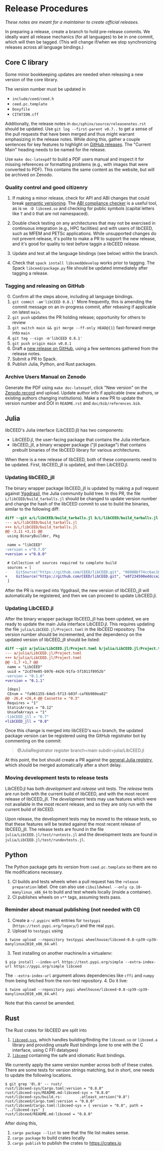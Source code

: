 # Release Procedures

*These notes are meant for a maintainer to create official releases.*

In preparing a release, create a branch to hold pre-release commits.
We ideally want all release mechanics (for all languages) to be in one commit, which will then be tagged.
(This will change if/when we stop synchronizing releases across all language bindings.)

## Core C library

Some minor bookkeeping updates are needed when releasing a new version of the core library.

The version number must be updated in

* `include/ceed/ceed.h`
* `ceed.pc.template`
* `Doxyfile`
* `CITATION.cff`

Additionally, the release notes in `doc/sphinx/source/releasenotes.rst` should be updated.
Use `git log --first-parent v0.7..` to get a sense of the pull requests that have been merged and thus might warrant emphasizing in the release notes.
While doing this, gather a couple sentences for key features to highlight on [GitHub releases](https://github.com/CEED/libCEED/releases).
The "Current Main" heading needs to be named for the release.

Use `make doc-latexpdf` to build a PDF users manual and inspect it for missing references or formatting problems (e.g., with images that were converted to PDF).
This contains the same content as the website, but will be archived on Zenodo.

### Quality control and good citizenry

1. If making a minor release, check for API and ABI changes that could break [semantic versioning](https://semver.org/).
The [ABI compliance checker](https://github.com/lvc/abi-compliance-checker) is a useful tool, as is `nm -D libceed.so` and checking for public symbols (capital letters like `T` and `D` that are not namespaced).

2. Double check testing on any architectures that may not be exercised in continuous integration (e.g., HPC facilities) and with users of libCEED, such as MFEM and PETSc applications.
While unsupported changes do not prevent release, it's polite to make a PR to support the new release, and it's good for quality to test before taggin a libCEED release.

3. Update and test all the language bindings (see below) within the branch.

4. Check that `spack install libceed@develop` works prior to tagging.
The Spack `libceed/package.py` file should be updated immediately after tagging a release.

### Tagging and releasing on GitHub

0. Confirm all the steps above, including all language bindings.
1. `git commit -am'libCEED 0.8.1'`
More frequently, this is amending the commit message on an in-progress commit, after rebasing if applicable on latest `main`.
2. `git push` updates the PR holding release; opportunity for others to review
3. `git switch main && git merge --ff-only HEAD@{1}` fast-forward merge into `main`
4. `git tag --sign -m'libCEED 0.8.1'`
5. `git push origin main v0.8.1`
6. Draft a [new release on GitHub](https://github.com/CEED/libCEED/releases), using a few sentences gathered from the release notes.
7. Submit a PR to Spack.
8. Publish Julia, Python, and Rust packages.

### Archive Users Manual on Zenodo

Generate the PDF using `make doc-latexpdf`, click "New version" on the [Zenodo record](https://zenodo.org/record/4302737) and upload.
Update author info if applicable (new authors, or existing authors changing institutions).
Make a new PR to update the version number and DOI in `README.rst` and `doc/bib/references.bib`.

## Julia

libCEED's Julia interface (LibCEED.jl) has two components:

* LibCEED.jl, the user-facing package that contains the Julia interface.
* libCEED_jll, a binary wrapper package ("jll package") that contains prebuilt binaries of the   libCEED library for various architectures.

When there is a new release of libCEED, both of these components need to be updated.
First, libCEED_jll is updated, and then LibCEED.jl.

### Updating libCEED_jll

The binary wrapper package libCEED_jll is updated by making a pull request against [Yggdrasil](https://github.com/JuliaPackaging/Yggdrasil), the Julia community build tree.
In this PR, the file `L/libCEED/build_tarballs.jl` should be changed to update version number and change the hash of the libCEED commit to use to build the binaries, similar to the following diff:
```diff
diff --git a/L/libCEED/build_tarballs.jl b/L/libCEED/build_tarballs.jl
--- a/L/libCEED/build_tarballs.jl
+++ b/L/libCEED/build_tarballs.jl
@@ -3,11 +3,11 @@
 using BinaryBuilder, Pkg

 name = "libCEED"
-version = v"0.7.0"
+version = v"0.8.0"

 # Collection of sources required to complete build
 sources = [
-    GitSource("https://github.com/CEED/libCEED.git", "06988bf74cc6ac18eacafe7930f080803395ba29")
+    GitSource("https://github.com/CEED/libCEED.git", "e8f234590eddcce2220edb1d6e979af7a3c35f82")
 ]
```
After the PR is merged into Yggdrasil, the new version of libCEED_jll will automatically be registered, and then we can proceed to update LibCEED.jl.

### Updating LibCEED.jl

After the binary wrapper package libCEED_jll has been updated, we are ready to update the main Julia interface LibCEED.jl.
This requires updating the file `julia/LibCEED.jl/Project.toml` in the libCEED repository.
The version number should be incremented, and the dependency on the updated version of libCEED_jll should be listed:
```diff
diff --git a/julia/LibCEED.jl/Project.toml b/julia/LibCEED.jl/Project.toml
--- a/julia/LibCEED.jl/Project.toml
+++ b/julia/LibCEED.jl/Project.toml
@@ -1,7 +1,7 @@
 name = "LibCEED"
 uuid = "2cd74e05-b976-4426-91fa-5f1011f8952b"
-version = "0.1.0"
+version = "0.1.1"

 [deps]
 CEnum = "fa961155-64e5-5f13-b03f-caf6b980ea82"
@@ -26,4 +26,4 @@ Cassette = "0.3"
 Requires = "1"
 StaticArrays = "0.12"
 UnsafeArrays = "1"
-libCEED_jll = "0.7"
+libCEED_jll = "0.8"
```
Once this change is merged into libCEED's `main` branch, the updated package version can be registered using the GitHub registrator bot by commenting on the commit:

> @JuliaRegistrator register branch=main subdir=julia/LibCEED.jl

At this point, the bot should create a PR against the [general Julia registry](https://github.com/JuliaRegistries/General), which should be merged automatically after a short delay.

### Moving development tests to release tests

LibCEED.jl has both _development_ and _release_ unit tests.
The _release_ tests are run both with the current build of libCEED, and with the most recent release of libCEED_jll.
The _development_ tests may use features which were not available in the most recent release, and so they are only run with the current build of libCEED.

Upon release, the development tests may be moved to the release tests, so that these features will be tested against the most recent release of libCEED_jll.
The release tests are found in the file `julia/LibCEED.jl/test/runtests.jl` and the development tests are found in `julia/LibCEED.jl/test/rundevtests.jl`.

## Python

The Python package gets its version from `ceed.pc.template` so there are no file modifications necessary.

1. CI builds and tests wheels when a pull request has the `release preparation` label. One can also use `cibuildwheel --only cp.10-manylinux_x86_64` to build and test wheels locally (inside a container).
2. CI publishes wheels on `v**` tags, assuming tests pass.

### Reminder about manual publishing (not needed with CI)

1. Create a `~/.pypirc` with entries for `testpypi` (`https://test.pypi.org/legacy/`) and the real `pypi`.
2. Upload to `testpypi` using
```console
$ twine upload --repository testpypi wheelhouse/libceed-0.8-cp39-cp39-manylinux2010_x86_64.whl
```
3. Test installing on another machine/in a virtualenv:
```console
$ pip install --index-url https://test.pypi.org/simple --extra-index-url https://pypi.org/simple libceed
```
The `--extra-index-url` argument allows dependencies like `cffi` and `numpy` from being fetched from the non-test repository.
4. Do it live:
```console
$ twine upload --repository pypi wheelhouse/libceed-0.8-cp39-cp39-manylinux2010_x86_64.whl
```
Note that this cannot be amended.

## Rust

The Rust crates for libCEED are split into
1. [`libceed-sys`](https://crates.io/crates/libceed-sys), which handles building/finding the `libceed.so` or `libceed.a` library and providing unsafe Rust bindings (one to one with the C interface, using C FFI datatypes)
2. [`libceed`](https://crates.io/crates/libceed) containing the safe and idiomatic Rust bindings.

We currently apply the same version number across both of these crates.
There are some tests for version strings matching, but in short, one needs to update the following locations.

```console
$ git grep '0\.8' -- rust/
rust/libceed-sys/Cargo.toml:version = "0.8.0"
rust/libceed-sys/README.md:libceed-sys = "0.8.0"
rust/libceed-sys/build.rs:        .atleast_version("0.8")
rust/libceed/Cargo.toml:version = "0.8.0"
rust/libceed/Cargo.toml:libceed-sys = { version = "0.8", path = "../libceed-sys" }
rust/libceed/README.md:libceed = "0.8.0"
```

After doing this,

1. `cargo package --list` to see that the file list makes sense.
2. `cargo package` to build crates locally
3. `cargo publish` to publish the crates to https://crates.io
